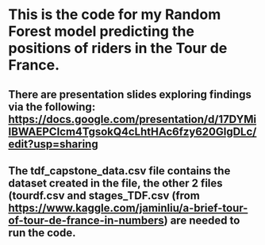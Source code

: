 # This is the code for my Random Forest model predicting the positions of riders in the Tour de France. 
## There are presentation slides exploring findings via the following:  https://docs.google.com/presentation/d/17DYMiIBWAEPCIcm4TgsokQ4cLhtHAc6fzy620GlgDLc/edit?usp=sharing
## The tdf_capstone_data.csv file contains the dataset created in the file, the other 2 files (tourdf.csv and stages_TDF.csv (from https://www.kaggle.com/jaminliu/a-brief-tour-of-tour-de-france-in-numbers) are needed to run the code.
